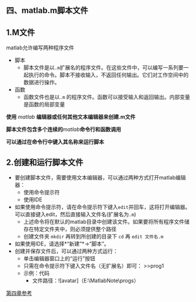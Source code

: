 ## 四、matlab.m脚本文件

## 1.M文件

matlab允许编写两种程序文件

- 脚本
  - 脚本文件是以`.m`扩展名的程序文件。在这些文件中，可以编写一系列要一起执行的命令。脚本不接收输入，不返回任何输出。它们对工作空间中的数据进行操作。
- 函数
  - 函数文件也是以`.m` 的程序文件。函数可以接受输入和返回输出。内部变量是函数的局部变量

**使用** *matlab* **编辑器或任何其他文本编辑器来创建.m文件**

**脚本文件包含多个连续的***matlab***命令行和函数调用**

**可以通过在命令行中键入其名称来运行脚本**

## 2.创建和运行脚本文件

- 要创建脚本文件，需要使用文本编辑器，可以通过两种方式打开matlab编辑器：
  - 使用命令提示符
  - 使用IDE
- 如果使用命令提示符，请在命令提示符下键入`edit`并回车，这将打开编辑器。可以直接键入edit，然后直接输入文件名(扩展名为`.m`)
  - 上述命令将在默认的matlab目录中创建该文件。如果要将所有程序文件储存在特定文件夹中，则必须提供整个路径
  - 创建文件夹  `mkdir` 再转到所创建的目录下 `cd` 再 `edit 文件名.m`
- 如果使用IDE，请选择*“新建”*->“脚本”。
- 创建并保存文件后，可以通过两种方式运行：
  - 单击编辑器窗口上的“运行”按钮
  - 只需在命令提示符下键入文件名（无扩展名）即可： >>prog1
  - 示例：代码
    - 文件路径：![avatar]（E:\MatlabNote\progs）


[第四章参考](https://www.yiibai.com/matlab/matlab_m_files.html "点我")